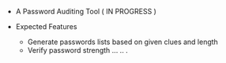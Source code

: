 - A Password Auditing Tool ( IN PROGRESS )

- Expected Features
   + Generate passwords lists based on given clues and length
   + Verify password strength
    ...
    ..
    .